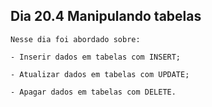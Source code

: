 ## Dia 20.4 Manipulando tabelas

    Nesse dia foi abordado sobre:

    - Inserir dados em tabelas com INSERT;

    - Atualizar dados em tabelas com UPDATE;

    - Apagar dados em tabelas com DELETE.
